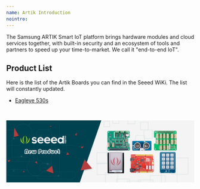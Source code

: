 ```yaml
---
name: Artik Introduction
nointro:
---
```


The Samsung ARTIK Smart IoT platform brings hardware modules and cloud services together, with built-in security and an ecosystem of tools and partners to speed up your time-to-market. We call it "end-to-end IoT".

## Product  List

Here is the list of the Artik Boards you can find in the Seeed WiKi. The list will constantly updated.

- [Eagleye 530s](/Eagleye_530s/)

<br /><p style="text-align:center"><a href="https://www.seeedstudio.com/act-4.html?utm_source=wiki&utm_medium=wikibanner&utm_campaign=newproducts" target="_blank"><img src="https://github.com/SeeedDocument/Wiki_Banner/raw/master/new_product.jpg" /></a></p>